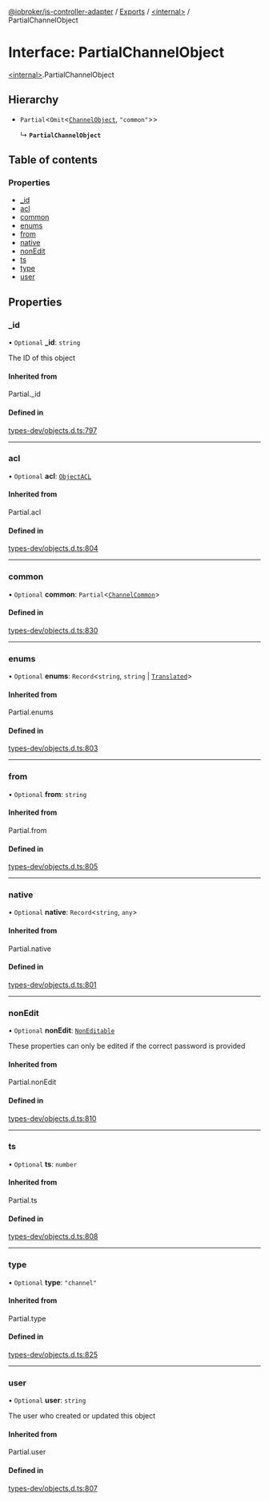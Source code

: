 [@iobroker/js-controller-adapter](../README.md) / [Exports](../modules.md) / [\<internal\>](../modules/internal_.md) / PartialChannelObject

# Interface: PartialChannelObject

[\<internal\>](../modules/internal_.md).PartialChannelObject

## Hierarchy

- `Partial`\<`Omit`\<[`ChannelObject`](internal_.ChannelObject.md), ``"common"``\>\>

  ↳ **`PartialChannelObject`**

## Table of contents

### Properties

- [\_id](internal_.PartialChannelObject.md#_id)
- [acl](internal_.PartialChannelObject.md#acl)
- [common](internal_.PartialChannelObject.md#common)
- [enums](internal_.PartialChannelObject.md#enums)
- [from](internal_.PartialChannelObject.md#from)
- [native](internal_.PartialChannelObject.md#native)
- [nonEdit](internal_.PartialChannelObject.md#nonedit)
- [ts](internal_.PartialChannelObject.md#ts)
- [type](internal_.PartialChannelObject.md#type)
- [user](internal_.PartialChannelObject.md#user)

## Properties

### \_id

• `Optional` **\_id**: `string`

The ID of this object

#### Inherited from

Partial.\_id

#### Defined in

[types-dev/objects.d.ts:797](https://github.com/ioBroker/ioBroker.js-controller/blob/12b5c7f4/packages/types-dev/objects.d.ts#L797)

___

### acl

• `Optional` **acl**: [`ObjectACL`](internal_.ObjectACL.md)

#### Inherited from

Partial.acl

#### Defined in

[types-dev/objects.d.ts:804](https://github.com/ioBroker/ioBroker.js-controller/blob/12b5c7f4/packages/types-dev/objects.d.ts#L804)

___

### common

• `Optional` **common**: `Partial`\<[`ChannelCommon`](internal_.ChannelCommon.md)\>

#### Defined in

[types-dev/objects.d.ts:830](https://github.com/ioBroker/ioBroker.js-controller/blob/12b5c7f4/packages/types-dev/objects.d.ts#L830)

___

### enums

• `Optional` **enums**: `Record`\<`string`, `string` \| [`Translated`](../modules/internal_.md#translated)\>

#### Inherited from

Partial.enums

#### Defined in

[types-dev/objects.d.ts:803](https://github.com/ioBroker/ioBroker.js-controller/blob/12b5c7f4/packages/types-dev/objects.d.ts#L803)

___

### from

• `Optional` **from**: `string`

#### Inherited from

Partial.from

#### Defined in

[types-dev/objects.d.ts:805](https://github.com/ioBroker/ioBroker.js-controller/blob/12b5c7f4/packages/types-dev/objects.d.ts#L805)

___

### native

• `Optional` **native**: `Record`\<`string`, `any`\>

#### Inherited from

Partial.native

#### Defined in

[types-dev/objects.d.ts:801](https://github.com/ioBroker/ioBroker.js-controller/blob/12b5c7f4/packages/types-dev/objects.d.ts#L801)

___

### nonEdit

• `Optional` **nonEdit**: [`NonEditable`](internal_.NonEditable.md)

These properties can only be edited if the correct password is provided

#### Inherited from

Partial.nonEdit

#### Defined in

[types-dev/objects.d.ts:810](https://github.com/ioBroker/ioBroker.js-controller/blob/12b5c7f4/packages/types-dev/objects.d.ts#L810)

___

### ts

• `Optional` **ts**: `number`

#### Inherited from

Partial.ts

#### Defined in

[types-dev/objects.d.ts:808](https://github.com/ioBroker/ioBroker.js-controller/blob/12b5c7f4/packages/types-dev/objects.d.ts#L808)

___

### type

• `Optional` **type**: ``"channel"``

#### Inherited from

Partial.type

#### Defined in

[types-dev/objects.d.ts:825](https://github.com/ioBroker/ioBroker.js-controller/blob/12b5c7f4/packages/types-dev/objects.d.ts#L825)

___

### user

• `Optional` **user**: `string`

The user who created or updated this object

#### Inherited from

Partial.user

#### Defined in

[types-dev/objects.d.ts:807](https://github.com/ioBroker/ioBroker.js-controller/blob/12b5c7f4/packages/types-dev/objects.d.ts#L807)
